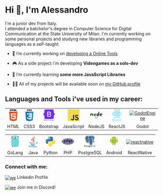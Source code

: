 # Hi 👋, I'm Alessandro

I'm a junior dev from Italy.<br> I attended a batchelor's degree in Computer Science for Digital Communication at the State University of Milan. I'm currently working on some personal projects and studyng new libraries and programming languages as a self-taught.

- 🔭 I’m currently working on [developing a Online Tools](www.aaa)

- 🎮 As a side project i'm developing **Videogames as a solo-dev**

- 🌱 I’m currently learning **some more JavaScript Libraries**

- 👨‍💻 All of my projects will be available soon on [my GitHub profile](https://github.com/RebbsGitHub?tab=repositories)

<!-- 
- 💬 Ask me about **as**

- 📫 How to reach me **as**

- 📄 Know about my experiences [as](as)

- ⚡ Fun fact **as**
 -->



## Languages and Tools i've used in my career:


<table cellpadding="50">
    <tbody>
    <tr>
        <td align="center"><a href="https://www.w3.org/html/" target="_blank" rel="noreferrer"> <img src="https://raw.githubusercontent.com/devicons/devicon/master/icons/html5/html5-original-wordmark.svg" alt="html5" width="40" height="40"/> </a></td>
        <td align="center"><a href="https://www.w3schools.com/css/" target="_blank" rel="noreferrer"> <img src="https://raw.githubusercontent.com/devicons/devicon/master/icons/css3/css3-original-wordmark.svg" alt="css3" width="40" height="40"/> </a></td>
        <td align="center"><a href="https://getbootstrap.com" target="_blank" rel="noreferrer"> <img src="https://raw.githubusercontent.com/devicons/devicon/master/icons/bootstrap/bootstrap-plain-wordmark.svg" alt="bootstrap" width="40" height="40"/> </a></td>
        <td align="center"><a href="https://developer.mozilla.org/en-US/docs/Web/JavaScript" target="_blank" rel="noreferrer"> <img src="https://raw.githubusercontent.com/devicons/devicon/master/icons/javascript/javascript-original.svg" alt="javascript" width="40" height="40"/> </a></td>
        <td align="center"><a href="https://nodejs.org" target="_blank" rel="noreferrer"> <img src="https://raw.githubusercontent.com/devicons/devicon/master/icons/nodejs/nodejs-original-wordmark.svg" alt="nodejs" width="40" height="40"/> </a> </td>
        <td align="center"><a href="https://reactjs.org/" target="_blank" rel="noreferrer"> <img src="https://raw.githubusercontent.com/devicons/devicon/master/icons/react/react-original-wordmark.svg" alt="react" width="40" height="40"/> </a> </td>
        <td align="center"><a href="https://unity.com/" target="_blank" rel="noreferrer"> <img src="https://godotengine.org/assets/logo_dark.svg" alt="GodotEngine" width="40" height="40"/> </a></td>
    </tr>
    <tr>
        <td align="center">HTML</td>
        <td align="center">CSS3</td>
        <td align="center">Bootstrap</td>
        <td align="center">JavaScript</td>
        <td align="center">NodeJS</td>
        <td align="center">ReactJS</td>
        <td align="center">Godot</td>
    </tr>
    </tbody>
</table>

<table cellpadding="40">
    <tbody>
    <tr>
        <td align="center"><a href="https://golang.org" target="_blank" rel="noreferrer"> <img src="https://raw.githubusercontent.com/devicons/devicon/master/icons/go/go-original.svg" alt="go" width="40" height="40"/> </a></td>
        <td align="center"><a href="https://www.java.com" target="_blank" rel="noreferrer"> <img src="https://raw.githubusercontent.com/devicons/devicon/master/icons/java/java-original.svg" alt="java" width="40" height="40"/> </a> </td>
        <td align="center"><a href="https://www.python.org" target="_blank" rel="noreferrer"> <img src="https://raw.githubusercontent.com/devicons/devicon/master/icons/python/python-original.svg" alt="python" width="40" height="40"/> </a></td>
        <td align="center"><a href="https://www.php.net" target="_blank" rel="noreferrer"> <img src="https://raw.githubusercontent.com/devicons/devicon/master/icons/php/php-original.svg" alt="php" width="40" height="40"/> </a> </td>
        <td align="center"><a href="https://www.postgresql.org" target="_blank" rel="noreferrer"> <img src="https://raw.githubusercontent.com/devicons/devicon/master/icons/postgresql/postgresql-original-wordmark.svg" alt="postgresql" width="40" height="40"/> </a> </td>
        <td align="center"><a href="https://developer.android.com" target="_blank" rel="noreferrer"> <img src="https://raw.githubusercontent.com/devicons/devicon/master/icons/android/android-original-wordmark.svg" alt="android" width="40" height="40"/> </a></td>
        <td align="center"><a href="https://reactnative.dev/" target="_blank" rel="noreferrer"> <img src="https://reactnative.dev/img/header_logo.svg" alt="reactnative" width="40" height="40"/> </a> </td>
    </tr>
    <tr>
        <td align="center">GoLang</td>
        <td align="center">Java</td>
        <td align="center">Python</td>
        <td align="center">PHP</td>
        <td align="center">PostgreSQL</td>
        <td align="center">Android</td>
        <td align="center">ReactNative</td>
    </tr>
    </tbody>
</table>






<!--
<p align="left"> <a href="https://github.com/ryo-ma/github-profile-trophy"><img src="https://github-profile-trophy.vercel.app/?username=rebbsgithub" alt="rebbsgithub" /></a> </p>
-->





<h3 align="left">Connect with me:</h3>

<a href="https://www.linkedin.com/in/alessandro-rebuffi-bb7902253/" target="blank"><img align="center" src="https://raw.githubusercontent.com/rahuldkjain/github-profile-readme-generator/master/src/images/icons/Social/linked-in-alt.svg" alt="we" height="30" width="40" /></a> Linkedin Profile<br>

<!-- <a href="https://auth.geeksforgeeks.org/user/we" target="blank"><img align="center" src="https://raw.githubusercontent.com/rahuldkjain/github-profile-readme-generator/master/src/images/icons/Social/geeks-for-geeks.svg" alt="we" height="30" width="40" /></a> -->

<a href="https://discord.gg/kWfxgtKD" target="blank"><img align="center" src="https://raw.githubusercontent.com/rahuldkjain/github-profile-readme-generator/master/src/images/icons/Social/discord.svg" alt="we" height="30" width="40" /></a> Join me in Discord!<br>
